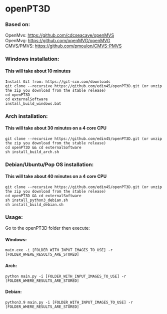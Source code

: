 # openPT3D

### Based on:
  OpenMvs: https://github.com/cdcseacave/openMVS   
  OpenMvg: https://github.com/openMVG/openMVG   
  CMVS/PMVS: https://github.com/pmoulon/CMVS-PMVS   

### Windows installation:
#### This will take about 10 minutes
```
Install Git from: https://git-scm.com/downloads
git clone --recursive https://github.com/edin45/openPT3D.git (or unzip the zip you download from the stable release)
cd openPT3D
cd externalSoftware
install_build_windows.bat
```

### Arch installation:
#### This will take about 30 minutes on a 4 core CPU
```
git clone --recursive https://github.com/edin45/openPT3D.git (or unzip the zip you download from the stable release)
cd openPT3D && cd externalSoftware
sh install_build_arch.sh
```

### Debian/Ubuntu/Pop OS installation:  
#### This will take about 40 minutes on a 4 core CPU
```
git clone --recursive https://github.com/edin45/openPT3D.git (or unzip the zip you download from the stable release)
cd openPT3D && cd externalSoftware
sh install_python3_debian.sh
sh install_build_debian.sh
```

### Usage:  
  
Go to the openPT3D folder then execute:  

#### Windows:
```
main.exe -i [FOLDER_WITH_INPUT_IMAGES_TO_USE] -r [FOLDER_WHERE_RESULTS_ARE_STORED]  
```

#### Arch:  
```
python main.py -i [FOLDER_WITH_INPUT_IMAGES_TO_USE] -r [FOLDER_WHERE_RESULTS_ARE_STORED]  
```

#### Debian:
```
python3.9 main.py -i [FOLDER_WITH_INPUT_IMAGES_TO_USE] -r [FOLDER_WHERE_RESULTS_ARE_STORED]
```
